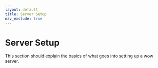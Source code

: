 ```yaml
---
layout: default
title: Server Setup
nav_exclude: true
---
```


# Server Setup

This section should explain the basics of what goes into setting up a wow server.